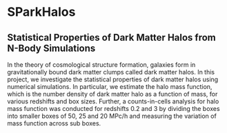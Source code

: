 # SParkHalos
## Statistical Properties of Dark Matter Halos from N-Body Simulations
In the theory of cosmological structure formation, galaxies form in gravitationally
bound dark matter clumps called dark matter halos. In this project, we investigate
the statistical properties of dark matter halos using numerical simulations. In
particular, we estimate the halo mass function, which is the number density of dark
matter halo as a function of mass, for various redshifts and box sizes. Further, a
counts-in-cells analysis for halo mass function was conducted for redshifts 0.2 and
3 by dividing the boxes into smaller boxes of 50, 25 and 20 MPc/h and measuring
the variation of mass function across sub boxes.
